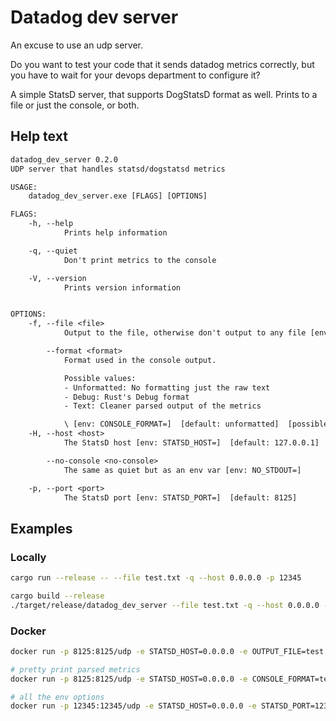 # Datadog dev server

An excuse to use an udp server.

Do you want to test your code that it sends datadog metrics correctly, but you have to wait for your devops department to configure it?

A simple StatsD server, that supports DogStatsD format as well.
Prints to a file or just the console, or both.

## Help text

```txt
datadog_dev_server 0.2.0
UDP server that handles statsd/dogstatsd metrics

USAGE:
    datadog_dev_server.exe [FLAGS] [OPTIONS]

FLAGS:
    -h, --help
            Prints help information

    -q, --quiet
            Don't print metrics to the console

    -V, --version
            Prints version information


OPTIONS:
    -f, --file <file>
            Output to the file, otherwise don't output to any file [env: OUTPUT_FILE=]

        --format <format>
            Format used in the console output.

            Possible values:
            - Unformatted: No formatting just the raw text
            - Debug: Rust's Debug format
            - Text: Cleaner parsed output of the metrics

            \ [env: CONSOLE_FORMAT=]  [default: unformatted]  [possible values: Unformatted, Debug, Text, ]
    -H, --host <host>
            The StatsD host [env: STATSD_HOST=]  [default: 127.0.0.1]

        --no-console <no-console>
            The same as quiet but as an env var [env: NO_STDOUT=]

    -p, --port <port>
            The StatsD port [env: STATSD_PORT=]  [default: 8125]
```

## Examples

### Locally

```sh
cargo run --release -- --file test.txt -q --host 0.0.0.0 -p 12345
```

```sh
cargo build --release
./target/release/datadog_dev_server --file test.txt -q --host 0.0.0.0 -p 12345
```

### Docker

```sh
docker run -p 8125:8125/udp -e STATSD_HOST=0.0.0.0 -e OUTPUT_FILE=test.txt thomas9911/datadog_dev_server

# pretty print parsed metrics
docker run -p 8125:8125/udp -e STATSD_HOST=0.0.0.0 -e CONSOLE_FORMAT=text

# all the env options
docker run -p 12345:12345/udp -e STATSD_HOST=0.0.0.0 -e STATSD_PORT=12345 -e OUTPUT_FILE=test.txt -e NO_STDOUT=1 -e CONSOLE_FORMAT=text thomas9911/datadog_dev_server
```
